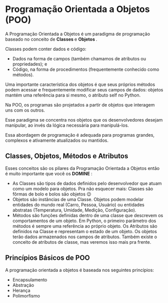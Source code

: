 <h1> Programação Orientada a Objetos (POO) </h1> 

A Programação Orientada a Objetos é um paradigma de programação baseado no conceito de <b> Classes </b> e <b> Objetos </b>.

Classes podem conter dados e código:

- Dados na forma de campos (também chamamos de atributos ou propriedades); e
- Código, na forma de procedimentos (frequentemente conhecido como métodos).

Uma importante característica dos objetos é que seus próprios métodos podem acessar e frequentemente modificar seus campos de dados: objetos mantém uma referência para si mesmo, o atributo self no Python.

Na POO, os programas são projetados a partir de objetos que interagem uns com os outros.

Esse paradigma se concentra nos objetos que os desenvolvedores desejam manipular, ao invés da lógica necessária para manipulá-los.

Essa abordagem de programação é adequada para programas grandes, complexos e ativamente atualizados ou mantidos.

<h2> Classes, Objetos, Métodos e Atributos </h2>
Esses conceitos são os pilares da Programação Orientada a Objetos então é muito importante que você os <b> DOMINE </b>:

- As Classes são tipos de dados definidos pelo desenvolvedor que atuam como um modelo para objetos. Pra não esquecer mais: Classes são fôrmas de bolo e bolos são objetos :wink:
- Objetos são instâncias de uma Classe. Objetos podem modelar entidades do mundo real (Carro, Pessoa, Usuário) ou entidades abstratas (Temperatura, Umidade, Medição, Configuração).
- Métodos são funções definidas dentro de uma classe que descrevem os comportamentos de um objeto. Em Python, o primeiro parâmetro dos métodos é sempre uma referência ao próprio objeto.
Os Atributos são definidos na Classe e representam o estado de um objeto. Os objetos terão dados armazenados nos campos de atributos. Também existe o conceito de atributos de classe, mas veremos isso mais pra frente.

<h2> Princípios Básicos de POO </h2>
A programação orientada a objetos é baseada nos seguintes princípios:

- Encapsulamento
- Abstração
- Herança
- Polimorfismo
